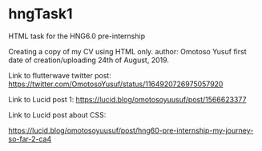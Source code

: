 # hngTask1
HTML task for the HNG6.0 pre-internship 

Creating a copy of my CV using HTML only.
author: Omotoso Yusuf
first date of creation/uploading 24th of August, 2019.

Link to flutterwave twitter post: https://twitter.com/OmotosoYusuf/status/1164920726975057920

Link to Lucid post 1: https://lucid.blog/omotosoyuusuf/post/1566623377

Link to Lucid post about CSS: 

https://lucid.blog/omotosoyuusuf/post/hng60-pre-internship-my-journey-so-far-2-ca4
